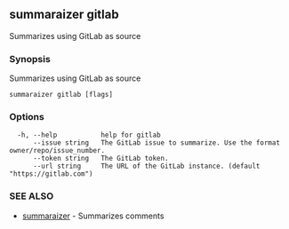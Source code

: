## summaraizer gitlab

Summarizes using GitLab as source

### Synopsis

Summarizes using GitLab as source

```
summaraizer gitlab [flags]
```

### Options

```
  -h, --help           help for gitlab
      --issue string   The GitLab issue to summarize. Use the format owner/repo/issue_number.
      --token string   The GitLab token.
      --url string     The URL of the GitLab instance. (default "https://gitlab.com")
```

### SEE ALSO

* [summaraizer](summaraizer.md)	 - Summarizes comments

